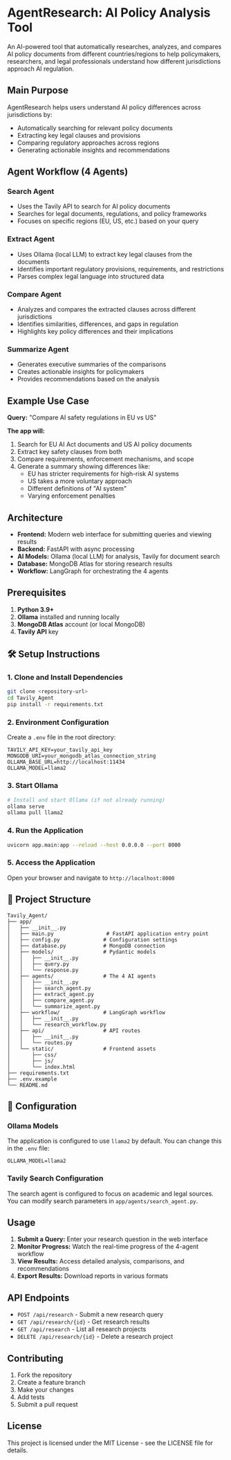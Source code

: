 # AgentResearch: AI Policy Analysis Tool

An AI-powered tool that automatically researches, analyzes, and compares AI policy documents from different countries/regions to help policymakers, researchers, and legal professionals understand how different jurisdictions approach AI regulation.

## Main Purpose

AgentResearch helps users understand AI policy differences across jurisdictions by:
- Automatically searching for relevant policy documents
- Extracting key legal clauses and provisions
- Comparing regulatory approaches across regions
- Generating actionable insights and recommendations

## Agent Workflow (4 Agents)

### Search Agent
- Uses the Tavily API to search for AI policy documents
- Searches for legal documents, regulations, and policy frameworks
- Focuses on specific regions (EU, US, etc.) based on your query

### Extract Agent
- Uses Ollama (local LLM) to extract key legal clauses from the documents
- Identifies important regulatory provisions, requirements, and restrictions
- Parses complex legal language into structured data

### Compare Agent
- Analyzes and compares the extracted clauses across different jurisdictions
- Identifies similarities, differences, and gaps in regulation
- Highlights key policy differences and their implications

### Summarize Agent
- Generates executive summaries of the comparisons
- Creates actionable insights for policymakers
- Provides recommendations based on the analysis

## Example Use Case

**Query:** "Compare AI safety regulations in EU vs US"

**The app will:**
1. Search for EU AI Act documents and US AI policy documents
2. Extract key safety clauses from both
3. Compare requirements, enforcement mechanisms, and scope
4. Generate a summary showing differences like:
   - EU has stricter requirements for high-risk AI systems
   - US takes a more voluntary approach
   - Different definitions of "AI system"
   - Varying enforcement penalties

## Architecture

- **Frontend:** Modern web interface for submitting queries and viewing results
- **Backend:** FastAPI with async processing
- **AI Models:** Ollama (local LLM) for analysis, Tavily for document search
- **Database:** MongoDB Atlas for storing research results
- **Workflow:** LangGraph for orchestrating the 4 agents

## Prerequisites

1. **Python 3.9+**
2. **Ollama** installed and running locally
3. **MongoDB Atlas** account (or local MongoDB)
4. **Tavily API** key

## 🛠️ Setup Instructions

### 1. Clone and Install Dependencies
```bash
git clone <repository-url>
cd Tavily_Agent
pip install -r requirements.txt
```

### 2. Environment Configuration
Create a `.env` file in the root directory:
```env
TAVILY_API_KEY=your_tavily_api_key
MONGODB_URI=your_mongodb_atlas_connection_string
OLLAMA_BASE_URL=http://localhost:11434
OLLAMA_MODEL=llama2
```

### 3. Start Ollama
```bash
# Install and start Ollama (if not already running)
ollama serve
ollama pull llama2
```

### 4. Run the Application
```bash
uvicorn app.main:app --reload --host 0.0.0.0 --port 8000
```

### 5. Access the Application
Open your browser and navigate to `http://localhost:8000`

## 📁 Project Structure

```
Tavily_Agent/
├── app/
│   ├── __init__.py
│   ├── main.py                 # FastAPI application entry point
│   ├── config.py              # Configuration settings
│   ├── database.py            # MongoDB connection
│   ├── models/                # Pydantic models
│   │   ├── __init__.py
│   │   ├── query.py
│   │   └── response.py
│   ├── agents/                # The 4 AI agents
│   │   ├── __init__.py
│   │   ├── search_agent.py
│   │   ├── extract_agent.py
│   │   ├── compare_agent.py
│   │   └── summarize_agent.py
│   ├── workflow/              # LangGraph workflow
│   │   ├── __init__.py
│   │   └── research_workflow.py
│   ├── api/                   # API routes
│   │   ├── __init__.py
│   │   └── routes.py
│   └── static/                # Frontend assets
│       ├── css/
│       ├── js/
│       └── index.html
├── requirements.txt
├── .env.example
└── README.md
```

## 🔧 Configuration

### Ollama Models
The application is configured to use `llama2` by default. You can change this in the `.env` file:
```env
OLLAMA_MODEL=llama2
```

### Tavily Search Configuration
The search agent is configured to focus on academic and legal sources. You can modify search parameters in `app/agents/search_agent.py`.

## Usage

1. **Submit a Query:** Enter your research question in the web interface
2. **Monitor Progress:** Watch the real-time progress of the 4-agent workflow
3. **View Results:** Access detailed analysis, comparisons, and recommendations
4. **Export Results:** Download reports in various formats

## API Endpoints

- `POST /api/research` - Submit a new research query
- `GET /api/research/{id}` - Get research results
- `GET /api/research` - List all research projects
- `DELETE /api/research/{id}` - Delete a research project

## Contributing

1. Fork the repository
2. Create a feature branch
3. Make your changes
4. Add tests
5. Submit a pull request

## License

This project is licensed under the MIT License - see the LICENSE file for details.
